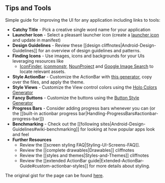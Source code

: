 ## Tips and Tools

Simple guide for improving the UI for any application including links to tools:

* **Catchy Title** - Pick a creative single word name for your application
* **Launcher Icon** - Select a pleasant launcher icon (create a [launcher icon](http://imgur.com/a/8cmLM) and update in manifest)
* **Design Guidelines** - Review these [[design cliffnotes|Android-Design-Guidelines]] for an  overview of design guidelines and patterns.
* **Finding Icons** - Use images, icons and backgrounds for your UIs leveraging resources like 
  * [IconFinder](https://www.iconfinder.com/), [iconmonstr](http://iconmonstr.com/), [NounProject](http://thenounproject.com/) and [Google Image Search](http://www.google.com/imghp) to locate relevant assets.
* **Style ActionBar** - Customize the ActionBar with [this generator](http://jgilfelt.github.io/android-actionbarstylegenerator/), copy over the files, and apply the theme. 
* **Style Views** - Customize the View control colors using the [Holo Colors Generator](http://android-holo-colors.com/)
* **Fancy Buttons** - Customize the buttons using the [Button Style Generator](http://angrytools.com/android/button/)
* **Progress Bars** - Consider adding progress bars whenever you can (or the [[built-in actionbar progress bar|Handling-ProgressBars#actionbar-progress-bar]])
* **Benchmarking** - Check out the [[following sites|Android-Design-Guidelines#wiki-benchmarking]] for looking at how popular apps look and feel
* **Further Resources** 
  * Review the [[screen styling FAQ|Styling-UI-Screens-FAQ]].
  * Review the [[complete drawables|Drawables]] cliffnotes 
  * Review the [[styles and themes|Styles-and-Themes]] cliffnotes
  * Review the [[extended ActionBar guide|Extended-ActionBar-Guide#custom-actionbar-styles]] for more details about styling.

The original gist for the page can be found [here](https://gist.github.com/nesquena/6c567083aec13d868017).
